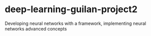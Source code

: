 # deep-learning-guilan-project2
Developing neural networks with a framework, implementing neural networks advanced concepts
